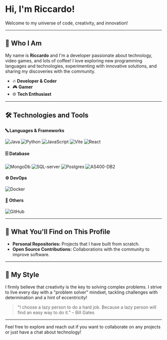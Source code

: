 # Hi, I'm Riccardo!

Welcome to my universe of code, creativity, and innovation!

---

## 🚀 Who I Am

My name is **Riccardo** and I'm a developer passionate about technology, video games, and lots of coffee! I love exploring new programming languages and technologies, experimenting with innovative solutions, and sharing my discoveries with the community.

- 🔥 **Developer & Coder**
- 🎮 **Gamer**
- 🌐 **Tech Enthusiast**

---

## 🛠️ Technologies and Tools

#### 🔤 Languages & Frameworks
![Java](https://img.shields.io/badge/Java-ED8B00?style=flat-square&logo=openjdk&logoColor=white)
![Python](https://img.shields.io/badge/Python-3776AB?style=flat-square&logo=python&logoColor=white)
![JavaScript](https://img.shields.io/badge/JavaScript-F7DF1E?style=flat-square&logo=javascript&logoColor=black)
![Vite](https://img.shields.io/badge/Vite-646CFF?style=flat-square&logo=Vite&logoColor=white)
![React](https://shields.io/badge/react-black?logo=react&style=flat-square&logoColor=white)

#### 🗄️ Database
![MongoDb](https://img.shields.io/badge/-MongoDB-13aa52?style=flat-square&logo=mongodb&logoColor=white)
![SQL-server](https://img.shields.io/badge/-SQL-000?&logo=MySQL&logoColor=red)
![Postgres](https://img.shields.io/badge/postgresql-4169e1?style=flat-square&logo=postgresql&logoColor=white)
![AS400-DB2](https://img.shields.io/badge/as400-db2-00C853?style=flat-square&logo=ibm&logoColor=white&labelColor=000000)

#### ⚙️ DevOps
![Docker](https://img.shields.io/badge/docker-257bd6?style=flat-square&logo=docker&logoColor=white)

#### 🧰 Others
![GitHub](https://img.shields.io/badge/GitHub-181717?style=flat-square&logo=github&logoColor=white)

---

## 🎉 What You'll Find on This Profile

- **Personal Repositories:** Projects that I have built from scratch.
- **Open Source Contributions:** Collaborations with the community to improve software.

---

## 🌈 My Style

I firmly believe that creativity is the key to solving complex problems. I strive to live every day with a "problem solver" mindset, tackling challenges with determination and a hint of eccentricity!

> "I choose a lazy person to do a hard job. Because a lazy person will find an easy way to do it."
> – Bill Gates

---

Feel free to explore and reach out if you want to collaborate on any projects or just have a chat about technology!
